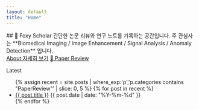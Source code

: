 ```yaml
---
layout: default
title: "Home"
---
```


<div class="home-card">
  ## 🦊 Foxy Scholar
  간단한 논문 리뷰와 연구 노트를 기록하는 공간입니다.  
  주 관심사는 **Biomedical Imaging / Image Enhancement / Signal Analysis / Anomaly Detection** 입니다.

  <div class="tag-buttons">
    <a class="btn" href="{{ '/about/' | relative_url }}">About 자세히 보기</a>
    <a class="btn" href="{{ '/reviews/' | relative_url }}">🧠 Paper Review</a>
  </div>
</div>

<span class="kicker">Latest</span>
<ul class="paper-list">
{% assign recent = site.posts | where_exp:'p','p.categories contains "PaperReview"' | slice: 0, 5 %}
{% for post in recent %}
  <li>
    <a class="post-link" href="{{ post.url | relative_url }}">{{ post.title }}</a>
    <time>{{ post.date | date: "%Y-%m-%d" }}</time>
  </li>
{% endfor %}
</ul>
